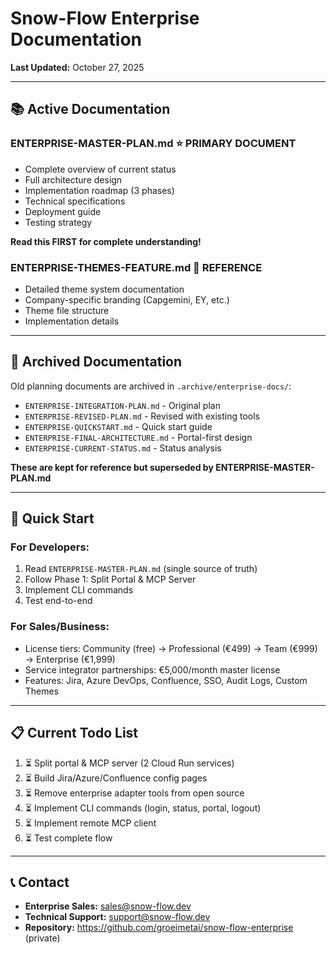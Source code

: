 # Snow-Flow Enterprise Documentation

**Last Updated:** October 27, 2025

---

## 📚 Active Documentation

### **ENTERPRISE-MASTER-PLAN.md** ⭐ PRIMARY DOCUMENT
- Complete overview of current status
- Full architecture design
- Implementation roadmap (3 phases)
- Technical specifications
- Deployment guide
- Testing strategy

**Read this FIRST for complete understanding!**

### **ENTERPRISE-THEMES-FEATURE.md** 📐 REFERENCE
- Detailed theme system documentation
- Company-specific branding (Capgemini, EY, etc.)
- Theme file structure
- Implementation details

---

## 📂 Archived Documentation

Old planning documents are archived in `.archive/enterprise-docs/`:
- `ENTERPRISE-INTEGRATION-PLAN.md` - Original plan
- `ENTERPRISE-REVISED-PLAN.md` - Revised with existing tools
- `ENTERPRISE-QUICKSTART.md` - Quick start guide
- `ENTERPRISE-FINAL-ARCHITECTURE.md` - Portal-first design
- `ENTERPRISE-CURRENT-STATUS.md` - Status analysis

**These are kept for reference but superseded by ENTERPRISE-MASTER-PLAN.md**

---

## 🚀 Quick Start

### For Developers:
1. Read `ENTERPRISE-MASTER-PLAN.md` (single source of truth)
2. Follow Phase 1: Split Portal & MCP Server
3. Implement CLI commands
4. Test end-to-end

### For Sales/Business:
- License tiers: Community (free) → Professional (€499) → Team (€999) → Enterprise (€1,999)
- Service integrator partnerships: €5,000/month master license
- Features: Jira, Azure DevOps, Confluence, SSO, Audit Logs, Custom Themes

---

## 📋 Current Todo List

1. ⏳ Split portal & MCP server (2 Cloud Run services)
2. ⏳ Build Jira/Azure/Confluence config pages
3. ⏳ Remove enterprise adapter tools from open source
4. ⏳ Implement CLI commands (login, status, portal, logout)
5. ⏳ Implement remote MCP client
6. ⏳ Test complete flow

---

## 📞 Contact

- **Enterprise Sales:** sales@snow-flow.dev
- **Technical Support:** support@snow-flow.dev
- **Repository:** https://github.com/groeimetai/snow-flow-enterprise (private)
